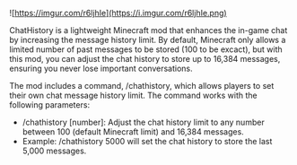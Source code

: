 ![https://imgur.com/r6ljhIe](https://i.imgur.com/r6ljhIe.png)


ChatHistory is a lightweight Minecraft mod that enhances the in-game chat by increasing the message history limit. By default, Minecraft only allows a limited number of past messages to be stored (100 to be excact), but with this mod, you can adjust the chat history to store up to 16,384 messages, ensuring you never lose important conversations.

The mod includes a command, /chathistory, which allows players to set their own chat message history limit. The command works with the following parameters:

- /chathistory [number]: Adjust the chat history limit to any number between 100 (default Minecraft limit) and 16,384 messages.
- Example: /chathistory 5000 will set the chat history to store the last 5,000 messages.
